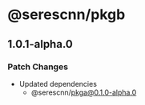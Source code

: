 # @serescnn/pkgb

## 1.0.1-alpha.0

### Patch Changes

- Updated dependencies
  - @serescnn/pkga@0.1.0-alpha.0
